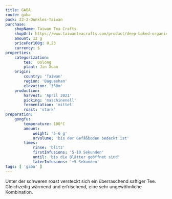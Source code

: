 ```yaml
---
title: GABA
route: gaba
pack: 22-2-Dunkles-Taiwan
purchase:
    shopName: Taiwan Tea Crafts
    shopUrl: https://www.taiwanteacrafts.com/product/deep-baked-organic-gaba-oolong-tea/?attribute_pa_weight=250-g-8-82-oz-save-20&v=3a52f3c22ed6
    amount: 12 g
    pricePer100g: 0,23
    currency: $
properties:
    categorization:
        tea:  Oolong
        plant: Jin Xuan
    origin:
        country: 'Taiwan'
        region: 'Baguashan'
        elevation: '350m'
    production:
        harvest: 'April 2021'
        picking: 'maschinenell'
        fermentation: 'mittel'
        roast: 'stark'
preparation:
    gongfu:
        temperature: 100°C
        amount:
            weight: '5-6 g'
            orVolume: 'bis der Gefäßboden bedeckt ist'
        times:
            rinse: 'blitz'
            firstInfusions: '5-10 Sekunden'
            until: 'bis die Blätter geöffnet sind'
            laterInfusions: '+5 Sekunden'
tags: [ 'gaba' ]
---
```

Unter der schweren roast versteckt sich ein überraschend saftiger Tee. Gleichzeitig wärmend und erfrischend, eine sehr ungewöhnliche Kombination.